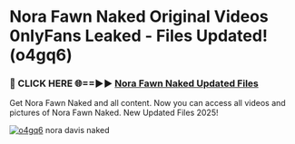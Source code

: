 # Nora Fawn Naked Original Videos 0nlyFans Leaked - Files Updated! (o4gq6)

<h3>🔴 CLICK HERE 🌐==►► <a href="https://tinyurl.com/yckcrads" rel="nofollow">Nora Fawn Naked Updated Files</a></h3>

Get Nora Fawn Naked and all content. Now you can access all videos and pictures of Nora Fawn Naked. New Updated Files 2025!

[![o4gq6](https://i.imgur.com/hpKpOFt.gif)](https://tinyurl.com/yckcrads)
nora davis naked